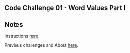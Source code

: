 ## Code Challenge 01 - Word Values Part I
## Notes
Instructions [here](http://pybit.es/codechallenge01.html).

Previous challenges and About [here](http://pybit.es/pages/challenges.html).

